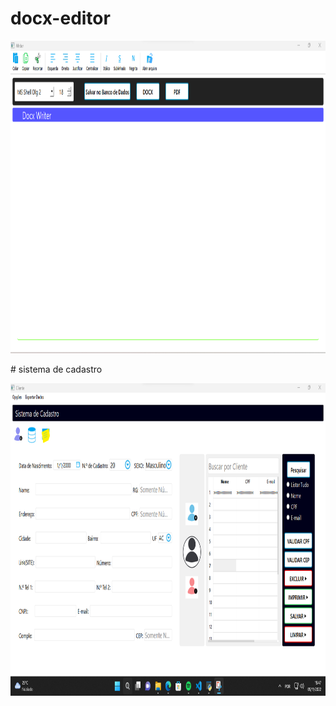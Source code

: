 # docx-editor
<p align="center">
  <img src="https://github.com/GabpsX/docx-editor/blob/fe50f2d1d70563574fb71b891e7f1a610676f065/docx-editor/img_soft.png" width="900px" height ="500px" title="img">

</p>
# sistema de cadastro

<p align="center">
  <img src="https://raw.githubusercontent.com/GabpsX/docx-editor/main/docx-editor/Captura%20de%20tela%202022-11-05%20154707.png" width="900px" height ="500px" title="img">

</p>
